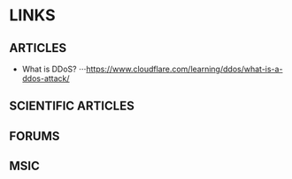 # LINKS

## ARTICLES

* What is DDoS? 
⋅⋅⋅https://www.cloudflare.com/learning/ddos/what-is-a-ddos-attack/

## SCIENTIFIC ARTICLES

## FORUMS 

## MSIC
